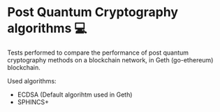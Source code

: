 Post Quantum Cryptography algorithms 💻
================================================================

Tests performed to compare the performance of post quantum cryptography methods on a blockchain network, in Geth (go-ethereum) blockchain.

Used algorithms:

- ECDSA (Default algorihtm used in Geth)
- SPHINCS+